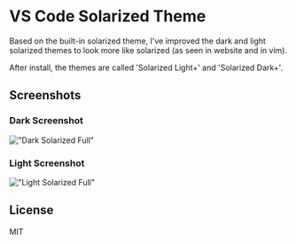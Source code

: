 # VS Code Solarized Theme

Based on the built-in solarized theme, I've improved the dark and light solarized themes to look more like solarized (as seen in website and in vim).

After install, the themes are called 'Solarized Light+' and 'Solarized Dark+'.

## Screenshots

### Dark Screenshot
!["Dark Solarized Full"](https://github.com/ryanolsonx/vscode-solarized-theme/raw/master/screenshots/dark-full.png)

### Light Screenshot
!["Light Solarized Full"](https://github.com/ryanolsonx/vscode-solarized-theme/raw/master/screenshots/light-full.png)

## License

MIT